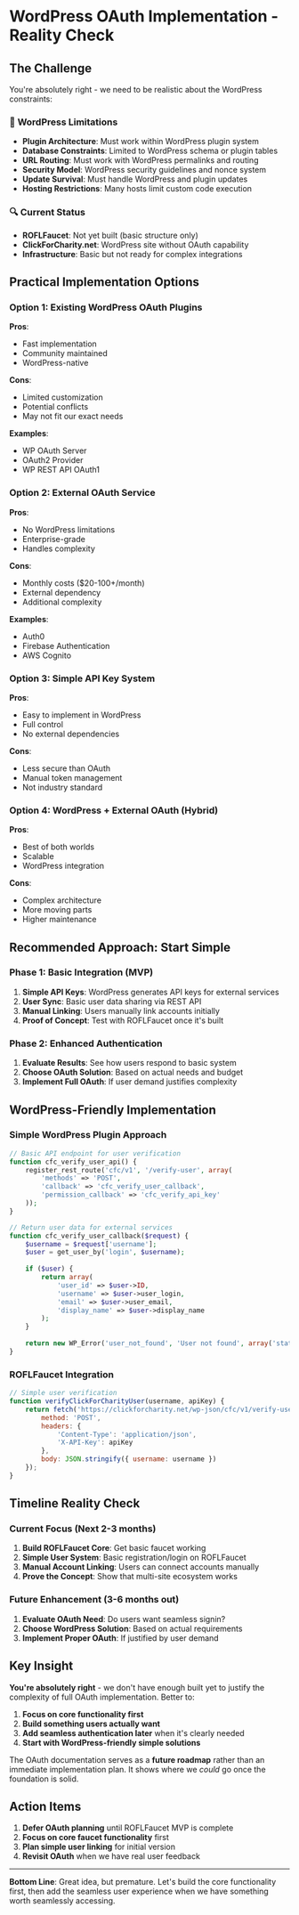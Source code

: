 # WordPress OAuth Implementation - Reality Check

## The Challenge

You're absolutely right - we need to be realistic about the WordPress constraints:

### 🚧 **WordPress Limitations**
- **Plugin Architecture**: Must work within WordPress plugin system
- **Database Constraints**: Limited to WordPress schema or plugin tables
- **URL Routing**: Must work with WordPress permalinks and routing
- **Security Model**: WordPress security guidelines and nonce system
- **Update Survival**: Must handle WordPress and plugin updates
- **Hosting Restrictions**: Many hosts limit custom code execution

### 🔍 **Current Status**
- **ROFLFaucet**: Not yet built (basic structure only)
- **ClickForCharity.net**: WordPress site without OAuth capability
- **Infrastructure**: Basic but not ready for complex integrations

## Practical Implementation Options

### Option 1: Existing WordPress OAuth Plugins
**Pros**: 
- Fast implementation
- Community maintained
- WordPress-native

**Cons**:
- Limited customization
- Potential conflicts
- May not fit our exact needs

**Examples**:
- WP OAuth Server
- OAuth2 Provider
- WP REST API OAuth1

### Option 2: External OAuth Service
**Pros**:
- No WordPress limitations
- Enterprise-grade
- Handles complexity

**Cons**:
- Monthly costs ($20-100+/month)
- External dependency
- Additional complexity

**Examples**:
- Auth0
- Firebase Authentication
- AWS Cognito

### Option 3: Simple API Key System
**Pros**:
- Easy to implement in WordPress
- Full control
- No external dependencies

**Cons**:
- Less secure than OAuth
- Manual token management
- Not industry standard

### Option 4: WordPress + External OAuth (Hybrid)
**Pros**:
- Best of both worlds
- Scalable
- WordPress integration

**Cons**:
- Complex architecture
- More moving parts
- Higher maintenance

## Recommended Approach: Start Simple

### Phase 1: Basic Integration (MVP)
1. **Simple API Keys**: WordPress generates API keys for external services
2. **User Sync**: Basic user data sharing via REST API
3. **Manual Linking**: Users manually link accounts initially
4. **Proof of Concept**: Test with ROFLFaucet once it's built

### Phase 2: Enhanced Authentication
1. **Evaluate Results**: See how users respond to basic system
2. **Choose OAuth Solution**: Based on actual needs and budget
3. **Implement Full OAuth**: If user demand justifies complexity

## WordPress-Friendly Implementation

### Simple WordPress Plugin Approach
```php
// Basic API endpoint for user verification
function cfc_verify_user_api() {
    register_rest_route('cfc/v1', '/verify-user', array(
        'methods' => 'POST',
        'callback' => 'cfc_verify_user_callback',
        'permission_callback' => 'cfc_verify_api_key'
    ));
}

// Return user data for external services
function cfc_verify_user_callback($request) {
    $username = $request['username'];
    $user = get_user_by('login', $username);
    
    if ($user) {
        return array(
            'user_id' => $user->ID,
            'username' => $user->user_login,
            'email' => $user->user_email,
            'display_name' => $user->display_name
        );
    }
    
    return new WP_Error('user_not_found', 'User not found', array('status' => 404));
}
```

### ROFLFaucet Integration
```javascript
// Simple user verification
function verifyClickForCharityUser(username, apiKey) {
    return fetch('https://clickforcharity.net/wp-json/cfc/v1/verify-user', {
        method: 'POST',
        headers: {
            'Content-Type': 'application/json',
            'X-API-Key': apiKey
        },
        body: JSON.stringify({ username: username })
    });
}
```

## Timeline Reality Check

### Current Focus (Next 2-3 months)
1. **Build ROFLFaucet Core**: Get basic faucet working
2. **Simple User System**: Basic registration/login on ROFLFaucet
3. **Manual Account Linking**: Users can connect accounts manually
4. **Prove the Concept**: Show that multi-site ecosystem works

### Future Enhancement (3-6 months out)
1. **Evaluate OAuth Need**: Do users want seamless signin?
2. **Choose WordPress Solution**: Based on actual requirements
3. **Implement Proper OAuth**: If justified by user demand

## Key Insight

**You're absolutely right** - we don't have enough built yet to justify the complexity of full OAuth implementation. Better to:

1. **Focus on core functionality first**
2. **Build something users actually want**
3. **Add seamless authentication later** when it's clearly needed
4. **Start with WordPress-friendly simple solutions**

The OAuth documentation serves as a **future roadmap** rather than an immediate implementation plan. It shows where we *could* go once the foundation is solid.

## Action Items

1. **Defer OAuth planning** until ROFLFaucet MVP is complete
2. **Focus on core faucet functionality** first
3. **Plan simple user linking** for initial version
4. **Revisit OAuth** when we have real user feedback

---

**Bottom Line**: Great idea, but premature. Let's build the core functionality first, then add the seamless user experience when we have something worth seamlessly accessing.

